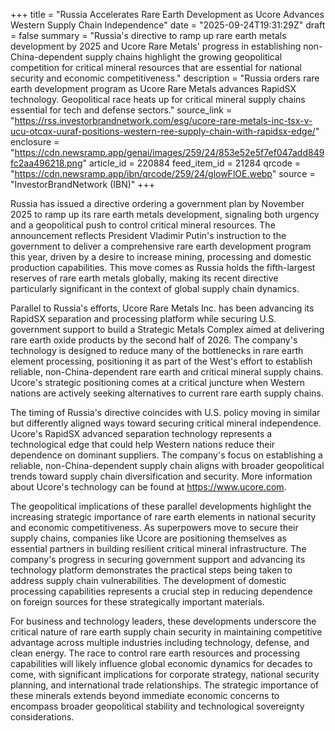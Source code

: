 +++
title = "Russia Accelerates Rare Earth Development as Ucore Advances Western Supply Chain Independence"
date = "2025-09-24T19:31:29Z"
draft = false
summary = "Russia's directive to ramp up rare earth metals development by 2025 and Ucore Rare Metals' progress in establishing non-China-dependent supply chains highlight the growing geopolitical competition for critical mineral resources that are essential for national security and economic competitiveness."
description = "Russia orders rare earth development program as Ucore Rare Metals advances RapidSX technology. Geopolitical race heats up for critical mineral supply chains essential for tech and defense sectors."
source_link = "https://rss.investorbrandnetwork.com/esg/ucore-rare-metals-inc-tsx-v-ucu-otcqx-uuraf-positions-western-ree-supply-chain-with-rapidsx-edge/"
enclosure = "https://cdn.newsramp.app/genai/images/259/24/853e52e5f7ef047add849fc2aa496218.png"
article_id = 220884
feed_item_id = 21284
qrcode = "https://cdn.newsramp.app/ibn/qrcode/259/24/glowFlOE.webp"
source = "InvestorBrandNetwork (IBN)"
+++

<p>Russia has issued a directive ordering a government plan by November 2025 to ramp up its rare earth metals development, signaling both urgency and a geopolitical push to control critical mineral resources. The announcement reflects President Vladimir Putin's instruction to the government to deliver a comprehensive rare earth development program this year, driven by a desire to increase mining, processing and domestic production capabilities. This move comes as Russia holds the fifth-largest reserves of rare earth metals globally, making its recent directive particularly significant in the context of global supply chain dynamics.</p><p>Parallel to Russia's efforts, Ucore Rare Metals Inc. has been advancing its RapidSX separation and processing platform while securing U.S. government support to build a Strategic Metals Complex aimed at delivering rare earth oxide products by the second half of 2026. The company's technology is designed to reduce many of the bottlenecks in rare earth element processing, positioning it as part of the West's effort to establish reliable, non-China-dependent rare earth and critical mineral supply chains. Ucore's strategic positioning comes at a critical juncture when Western nations are actively seeking alternatives to current rare earth supply chains.</p><p>The timing of Russia's directive coincides with U.S. policy moving in similar but differently aligned ways toward securing critical mineral independence. Ucore's RapidSX advanced separation technology represents a technological edge that could help Western nations reduce their dependence on dominant suppliers. The company's focus on establishing a reliable, non-China-dependent supply chain aligns with broader geopolitical trends toward supply chain diversification and security. More information about Ucore's technology can be found at <a href="https://www.ucore.com" rel="nofollow" target="_blank">https://www.ucore.com</a>.</p><p>The geopolitical implications of these parallel developments highlight the increasing strategic importance of rare earth elements in national security and economic competitiveness. As superpowers move to secure their supply chains, companies like Ucore are positioning themselves as essential partners in building resilient critical mineral infrastructure. The company's progress in securing government support and advancing its technology platform demonstrates the practical steps being taken to address supply chain vulnerabilities. The development of domestic processing capabilities represents a crucial step in reducing dependence on foreign sources for these strategically important materials.</p><p>For business and technology leaders, these developments underscore the critical nature of rare earth supply chain security in maintaining competitive advantage across multiple industries including technology, defense, and clean energy. The race to control rare earth resources and processing capabilities will likely influence global economic dynamics for decades to come, with significant implications for corporate strategy, national security planning, and international trade relationships. The strategic importance of these minerals extends beyond immediate economic concerns to encompass broader geopolitical stability and technological sovereignty considerations.</p>